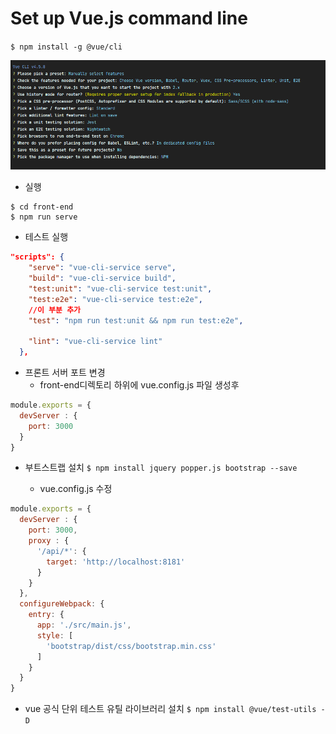 # Set up Vue.js command line
`$ npm install -g @vue/cli`    

![vue setting](front-end/public/static/images/vue-setting.png)

- 실행
```shell script
$ cd front-end
$ npm run serve
```

- 테스트 실행
```json
"scripts": {
    "serve": "vue-cli-service serve",
    "build": "vue-cli-service build",
    "test:unit": "vue-cli-service test:unit",
    "test:e2e": "vue-cli-service test:e2e",
    //이 부분 추가
    "test": "npm run test:unit && npm run test:e2e",

    "lint": "vue-cli-service lint"
  },
```

- 프론트 서버 포트 변경
  - front-end디렉토리 하위에 vue.config.js 파일 생성후
```js
module.exports = {
  devServer : {
    port: 3000
  }
}
```

- 부트스트랩 설치
`$ npm install jquery popper.js bootstrap --save`

  - vue.config.js 수정
```js
module.exports = {
  devServer : {
    port: 3000,
    proxy : {
      '/api/*': {
        target: 'http://localhost:8181'
      }
    }    
  },
  configureWebpack: {
    entry: {
      app: './src/main.js',
      style: [
        'bootstrap/dist/css/bootstrap.min.css'
      ]
    }
  }
}


```

- vue 공식 단위 테스트 유틸 라이브러리 설치 
`$ npm install @vue/test-utils -D`